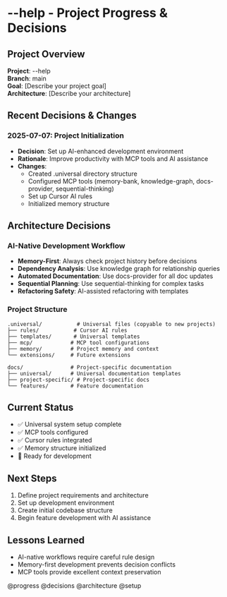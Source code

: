 # --help - Project Progress & Decisions

## Project Overview
**Project**: --help  
**Branch**: main  
**Goal**: [Describe your project goal]  
**Architecture**: [Describe your architecture]

## Recent Decisions & Changes

### 2025-07-07: Project Initialization
- **Decision**: Set up AI-enhanced development environment
- **Rationale**: Improve productivity with MCP tools and AI assistance
- **Changes**: 
  - Created .universal directory structure
  - Configured MCP tools (memory-bank, knowledge-graph, docs-provider, sequential-thinking)
  - Set up Cursor AI rules
  - Initialized memory structure

## Architecture Decisions

### AI-Native Development Workflow
- **Memory-First**: Always check project history before decisions
- **Dependency Analysis**: Use knowledge graph for relationship queries
- **Automated Documentation**: Use docs-provider for all doc updates
- **Sequential Planning**: Use sequential-thinking for complex tasks
- **Refactoring Safety**: AI-assisted refactoring with templates

### Project Structure
```
.universal/           # Universal files (copyable to new projects)
├── rules/           # Cursor AI rules
├── templates/       # Universal templates
├── mcp/            # MCP tool configurations
├── memory/         # Project memory and context
└── extensions/     # Future extensions

docs/               # Project-specific documentation
├── universal/      # Universal documentation templates
├── project-specific/ # Project-specific docs
└── features/       # Feature documentation
```

## Current Status
- ✅ Universal system setup complete
- ✅ MCP tools configured
- ✅ Cursor rules integrated
- ✅ Memory structure initialized
- 🔄 Ready for development

## Next Steps
1. Define project requirements and architecture
2. Set up development environment
3. Create initial codebase structure
4. Begin feature development with AI assistance

## Lessons Learned
- AI-native workflows require careful rule design
- Memory-first development prevents decision conflicts
- MCP tools provide excellent context preservation

@progress @decisions @architecture @setup
